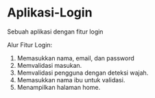 # Aplikasi-Login
Sebuah aplikasi dengan fitur login <br>

Alur Fitur Login:
1. Memasukkan nama, email, dan password <br>
2. Memvalidasi masukan.<br>
3. Memvalidasi pengguna dengan deteksi wajah.<br>
4. Memasukkan nama ibu untuk validasi.<br>
5. Menampilkan halaman home.<br>
